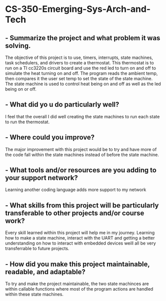 # CS-350-Emerging-Sys-Arch-and-Tech



## -    Summarize the project and what problem it was solving.

The objective of this project is to use, timers, interrupts, state machines, task schedulers, and drivers to create a thermostat.  This thermostat is to run on a TI cc3220s circuit board
and use the red led to turn on and off to simulate the heat turning on and off. The program reads the ambient temp, then compares it the user set temp to set the state of the state machine.  The state machine is used to control heat being on and off as well as the led being on or off. 


## -    What did yo u do particularly well?

I feel that the overall I did well creating the state machines to run each state to run the thermostat. 


## -    Where could you improve?

The major improvement with this project would be to try and have more of the code fall within the state machines instead of before the state machine.  


## -    What tools and/or resources are you adding to your support network?

Learning another coding language adds more support to my network


## -    What skills from this project will be particularly transferable to other projects and/or course work?


Every skill learned within this project will help me in my journey.  Learning how to make a state machine, interact with the UART and getting a better understanding on how to interact with 
embedded devices weill all be very transferrable to future projects. 


## -    How did you make this project maintainable, readable, and adaptable?

To try and make the project maintainable,  the two state machinces are within callable functions where most of the program actions are handled within these state machines. 